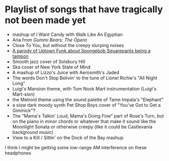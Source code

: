 # Playlist of songs that have tragically not been made yet

- mashup of I Want Candy with Walk Like An Egyptian
- Aria from *Gummi Bears: The Opera*
- Close To You, but without the creepy slurping noises
- [A parody of Uptown Funk about Spongebob Squarepants being a tampon](120b7848-7302-417a-932a-1f14e7593b4e.md)
- Smooth jazz cover of Solsbury Hill
- Ska cover of New York State of Mind
- A mashup of Lizzo's Juice with Aerosmith's Jaded
- The words Don't Stop Belivin' to the tune of Lionel Richie's "All Night Long"
- Luigi's Mansion theme, with Tom Nook Mart instrumentation (Luigi's Mart-sion)
- the Metroid theme using the sound palette of Tame Impala's "Elephant"
- a slow dark moody synth Pet Shop Boys cover of "You've Got to Get a Gimmick"?
- The "Mama's Talkin' Loud, Mama's Doing Fine" part of Rose's Turn, but on the piano in minor chords or whatever that make it sound like the Moonlight Sonata or otherwise creepy (like it could be Castlevania background music)
- View to a Kill / Sittin' on the Dock of the Bay mashup

I think I might be getting some low-range AM interference on these headphones
